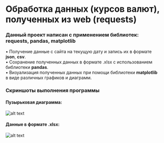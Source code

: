 # Обработка данных (курсов валют), полученных из web (requests)

### Данный проект написан с применением библиотек: **requests**, **pandas**, **matplotlib**  

• Получение данные с сайта на текущую дату и запись их в формате **json**, **csv**.  
• Сохранение полученных данных в формате .xlsx с использованием библиотеки **pandas**.  
• Визуализация полученных данных при помощи библиотеки **matplotlib** в виде различных графиков и диаграмм.  

### Скриншоты выполнения программы
#### Пузырьковая диаграмма:
![alt text](https://github.com/Topotun77/val_analyzer/blob/master/ScreenShots/img01.JPG?raw=true)

#### Данные в формате .xlsx:
![alt text](https://github.com/Topotun77/val_analyzer/blob/master/ScreenShots/img02.JPG?raw=true)

